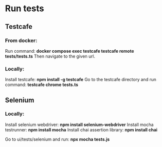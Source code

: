 # Run tests

## Testcafe

### From docker:

Run command: **docker compose exec testcafe testcafe remote tests/tests.ts**
Then navigate to the given url.

### Locally:

Install testcafe: **npm install -g testcafe**
Go to the testcafe directory and run command: **testcafe chrome tests.ts**


## Selenium

### Locally:

Install selenium webdriver: **npm install selenium-webdriver**
Install mocha testrunner: **npm install mocha**
Install chai assertion library: **npm install chai**

Go to ui/tests/selenium and run: **npx mocha tests.js**